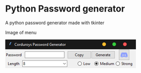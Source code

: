 # Python Password generator
A python password generator made with tkinter

Image of menu


![alt text](image.png)
